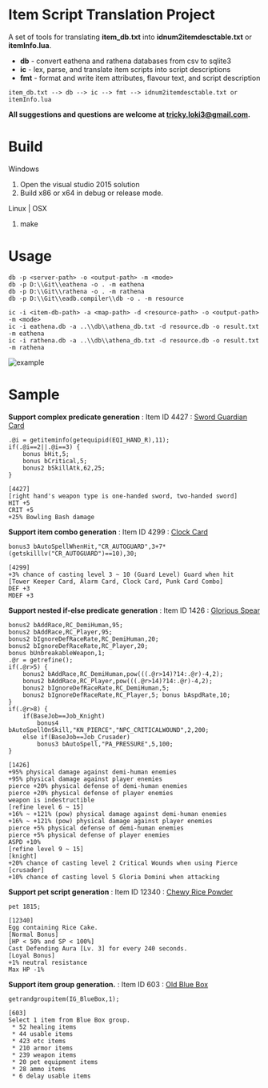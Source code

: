 # Item Script Translation Project

A set of tools for translating **item_db.txt** into **idnum2itemdesctable.txt** or **itemInfo.lua**.

 * **db** - convert eathena and rathena databases from csv to sqlite3
 *  **ic** - lex, parse, and translate item scripts into script descriptions
 * **fmt** - format and write item attributes, flavour text, and script description

```item_db.txt --> db --> ic --> fmt --> idnum2itemdesctable.txt or itemInfo.lua```

**All suggestions and questions are welcome at tricky.loki3@gmail.com.**

# Build
Windows
 1. Open the visual studio 2015 solution
 2. Build x86 or x64 in debug or release mode.

Linux | OSX
 1. make

# Usage
```
db -p <server-path> -o <output-path> -m <mode>
db -p D:\\Git\\eathena -o . -m eathena
db -p D:\\Git\\rathena -o . -m rathena
db -p D:\\Git\\eadb.compiler\\db -o . -m resource
```
```
ic -i <item-db-path> -a <map-path> -d <resource-path> -o <output-path> -m <mode>
ic -i eathena.db -a ..\\db\\athena_db.txt -d resource.db -o result.txt -m eathena
ic -i rathena.db -a ..\\db\\athena_db.txt -d resource.db -o result.txt -m rathena
```

![example](http://i.imgur.com/FrtpCka.jpg)

# Sample

**Support complex predicate generation** : Item ID 4427 : [Sword Guardian Card](http://ratemyserver.net/index.php?iname=4427&page=re_item_db&quick=1&isearch=Search)

```
.@i = getiteminfo(getequipid(EQI_HAND_R),11);
if(.@i==2||.@i==3) {
    bonus bHit,5;
    bonus bCritical,5;
    bonus2 bSkillAtk,62,25;
}
```
```
[4427]
[right hand's weapon type is one-handed sword, two-handed sword]
HIT +5
CRIT +5
+25% Bowling Bash damage
```

**Support item combo generation** : Item ID 4299 : [Clock Card](http://ratemyserver.net/index.php?iname=4299&page=re_item_db&quick=1&isearch=Search)

```
bonus3 bAutoSpellWhenHit,"CR_AUTOGUARD",3+7*(getskilllv("CR_AUTOGUARD")==10),30;
```
```
[4299]
+3% chance of casting level 3 ~ 10 (Guard Level) Guard when hit
[Tower Keeper Card, Alarm Card, Clock Card, Punk Card Combo]
DEF +3
MDEF +3
```

**Support nested if-else predicate generation** : Item ID 1426 : [Glorious Spear](http://ratemyserver.net/index.php?iname=1426&page=re_item_db&quick=1&isearch=Search)

```
bonus2 bAddRace,RC_DemiHuman,95;
bonus2 bAddRace,RC_Player,95;
bonus2 bIgnoreDefRaceRate,RC_DemiHuman,20;
bonus2 bIgnoreDefRaceRate,RC_Player,20;
bonus bUnbreakableWeapon,1;
.@r = getrefine();
if(.@r>5) {
    bonus2 bAddRace,RC_DemiHuman,pow(((.@r>14)?14:.@r)-4,2);
    bonus2 bAddRace,RC_Player,pow(((.@r>14)?14:.@r)-4,2);
    bonus2 bIgnoreDefRaceRate,RC_DemiHuman,5;
    bonus2 bIgnoreDefRaceRate,RC_Player,5; bonus bAspdRate,10;
}
if(.@r>8) {
    if(BaseJob==Job_Knight)
        bonus4 bAutoSpellOnSkill,"KN_PIERCE","NPC_CRITICALWOUND",2,200;
    else if(BaseJob==Job_Crusader)
        bonus3 bAutoSpell,"PA_PRESSURE",5,100;
}
```
```
[1426]
+95% physical damage against demi-human enemies
+95% physical damage against player enemies
pierce +20% physical defense of demi-human enemies
pierce +20% physical defense of player enemies
weapon is indestructible
[refine level 6 ~ 15]
+16% ~ +121% (pow) physical damage against demi-human enemies
+16% ~ +121% (pow) physical damage against player enemies
pierce +5% physical defense of demi-human enemies
pierce +5% physical defense of player enemies
ASPD +10%
[refine level 9 ~ 15]
[knight]
+20% chance of casting level 2 Critical Wounds when using Pierce
[crusader]
+10% chance of casting level 5 Gloria Domini when attacking
```

**Support pet script generation** : Item ID 12340 : [Chewy Rice Powder](http://ratemyserver.net/index.php?iname=12340&page=re_item_db&quick=1&isearch=Search)

```
pet 1815;
```
```
[12340]
Egg containing Rice Cake.
[Normal Bonus]
[HP < 50% and SP < 100%]
Cast Defending Aura [Lv. 3] for every 240 seconds.
[Loyal Bonus]
+1% neutral resistance
Max HP -1%
```

**Support item group generation.** : Item ID 603 : [Old Blue Box](http://ratemyserver.net/index.php?iname=603&page=re_item_db&quick=1&isearch=Search)

```
getrandgroupitem(IG_BlueBox,1);
```
```
[603]
Select 1 item from Blue Box group.
 * 52 healing items
 * 44 usable items
 * 423 etc items
 * 210 armor items
 * 239 weapon items
 * 20 pet equipment items
 * 28 ammo items
 * 6 delay usable items
```
